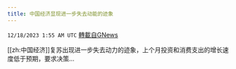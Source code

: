 ```yaml
---
title: 中国经济显现进一步失去动能的迹象
---
```

`12/18/2023 1:55 AM UTC` [轉載自GNews](https://gnews.org/articles/2122330)

[[zh:中国经济]]复苏出现进一步失去动力的迹象，上个月投资和消费支出的增长速度低于预期，要求决策...

